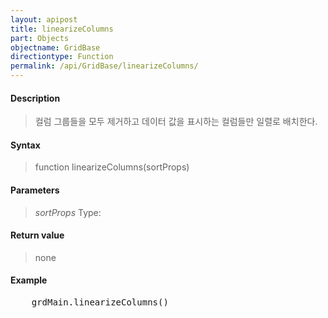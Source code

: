 ```yaml
---
layout: apipost
title: linearizeColumns
part: Objects
objectname: GridBase
directiontype: Function
permalink: /api/GridBase/linearizeColumns/
---
```



#### Description

>  컬럼 그룹들을 모두 제거하고 데이터 값을 표시하는 컬럼들만 일렬로 배치한다.

#### Syntax

> function linearizeColumns(sortProps)

#### Parameters

> *sortProps*
> Type: 
>

#### Return value

> none

#### Example

<pre class="prettyprint">
    grdMain.linearizeColumns()
</pre>
